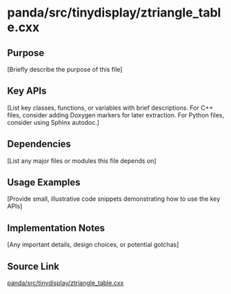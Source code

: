 # panda/src/tinydisplay/ztriangle_table.cxx

## Purpose
[Briefly describe the purpose of this file]

## Key APIs
[List key classes, functions, or variables with brief descriptions.
For C++ files, consider adding Doxygen markers for later extraction.
For Python files, consider using Sphinx autodoc.]

## Dependencies
[List any major files or modules this file depends on]

## Usage Examples
[Provide small, illustrative code snippets demonstrating how to use the key APIs]

## Implementation Notes
[Any important details, design choices, or potential gotchas]

## Source Link
[panda/src/tinydisplay/ztriangle_table.cxx](link_to_source_repository/panda/src/tinydisplay/ztriangle_table.cxx)
